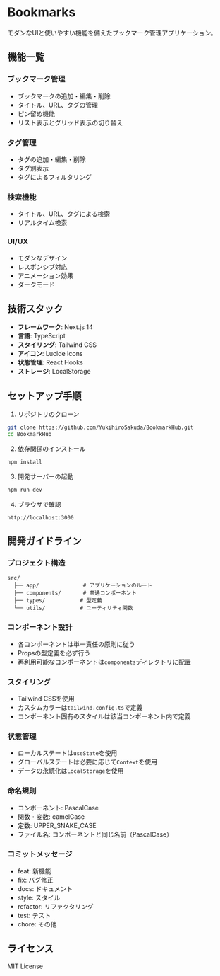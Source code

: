 # Bookmarks

モダンなUIと使いやすい機能を備えたブックマーク管理アプリケーション。

## 機能一覧

### ブックマーク管理
- ブックマークの追加・編集・削除
- タイトル、URL、タグの管理
- ピン留め機能
- リスト表示とグリッド表示の切り替え

### タグ管理
- タグの追加・編集・削除
- タグ別表示
- タグによるフィルタリング

### 検索機能
- タイトル、URL、タグによる検索
- リアルタイム検索

### UI/UX
- モダンなデザイン
- レスポンシブ対応
- アニメーション効果
- ダークモード

## 技術スタック

- **フレームワーク**: Next.js 14
- **言語**: TypeScript
- **スタイリング**: Tailwind CSS
- **アイコン**: Lucide Icons
- **状態管理**: React Hooks
- **ストレージ**: LocalStorage

## セットアップ手順

1. リポジトリのクローン
```bash
git clone https://github.com/YukihiroSakuda/BookmarkHub.git
cd BookmarkHub
```

2. 依存関係のインストール
```bash
npm install
```

3. 開発サーバーの起動
```bash
npm run dev
```

4. ブラウザで確認
```
http://localhost:3000
```

## 開発ガイドライン

### プロジェクト構造
```
src/
  ├── app/              # アプリケーションのルート
  ├── components/       # 共通コンポーネント
  ├── types/           # 型定義
  └── utils/           # ユーティリティ関数
```

### コンポーネント設計
- 各コンポーネントは単一責任の原則に従う
- Propsの型定義を必ず行う
- 再利用可能なコンポーネントは`components`ディレクトリに配置

### スタイリング
- Tailwind CSSを使用
- カスタムカラーは`tailwind.config.ts`で定義
- コンポーネント固有のスタイルは該当コンポーネント内で定義

### 状態管理
- ローカルステートは`useState`を使用
- グローバルステートは必要に応じて`Context`を使用
- データの永続化は`LocalStorage`を使用

### 命名規則
- コンポーネント: PascalCase
- 関数・変数: camelCase
- 定数: UPPER_SNAKE_CASE
- ファイル名: コンポーネントと同じ名前（PascalCase）

### コミットメッセージ
- feat: 新機能
- fix: バグ修正
- docs: ドキュメント
- style: スタイル
- refactor: リファクタリング
- test: テスト
- chore: その他

## ライセンス

MIT License
